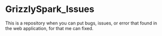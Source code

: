 # GrizzlySpark_Issues
This is a repository when you can put bugs, issues, or error that found in the web application, for that me can fixed.
